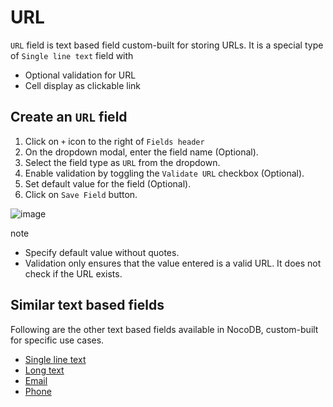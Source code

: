 # URL

`URL` field is text based field custom-built for storing URLs. It is a special type of `Single line text` field with

-   Optional validation for URL
-   Cell display as clickable link

## Create an `URL` field[](https://docs.nocodb.com/getting-started/self-hosted/installation/aws-ecs/#create-an-url-field "Direct link to create-an-url-field")

1.  Click on `+` icon to the right of `Fields header`
2.  On the dropdown modal, enter the field name (Optional).
3.  Select the field type as `URL` from the dropdown.
4.  Enable validation by toggling the `Validate URL` checkbox (Optional).
5.  Set default value for the field (Optional).
6.  Click on `Save Field` button.

![image](https://docs.nocodb.com/assets/images/url-e3c332b08bb350cbbe1eb247f2c1de1e.png)

note

-   Specify default value without quotes.
-   Validation only ensures that the value entered is a valid URL. It does not check if the URL exists.

## Similar text based fields[](https://docs.nocodb.com/getting-started/self-hosted/installation/aws-ecs/#similar-text-based-fields "Direct link to Similar text based fields")

Following are the other text based fields available in NocoDB, custom-built for specific use cases.

-   [Single line text](https://docs.nocodb.com/fields/field-types/text-based/single-line-text)
-   [Long text](https://docs.nocodb.com/fields/field-types/text-based/long-text)
-   [Email](https://docs.nocodb.com/fields/field-types/text-based/email)
-   [Phone](https://docs.nocodb.com/fields/field-types/text-based/phonenumber)